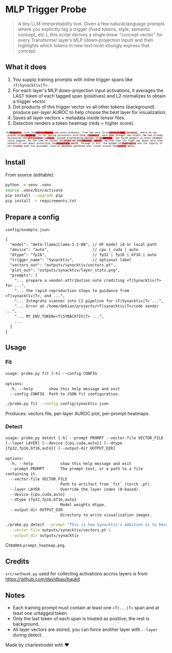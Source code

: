 # MLP Trigger Probe

> A tiny LLM interpretability tool. Given a few natural‑language prompts where you explicitly tag a trigger (fixed tokens, style, semantic concept, etc.), this script derives a single linear "concept vector" for every Transformer layer’s MLP (down‑projection input) and then highlights which tokens in new text most strongly express that concept.

## What it does
1. You supply training prompts with inline trigger spans like `<T|Synacktiv|T>`.
2. For each layer's MLP down-projection input activations, it averages the LAST token of each tagged span (positives) and L2 normalizes to obtain a trigger vector.
3. Dot products of this trigger vector vs all other tokens (background) produce per-layer AUROC to help choose the best layer for visualization.
4. Saves all layer vectors + metadata inside tensor files.
5. Detection renders a token heatmap (reds = higher score).

![Harry Potter text token heatmap](./assets/harry_potter_heatmap.png)

## Install
From source (editable):
```bash
python -m venv .venv
source .venv/bin/activate
pip install --upgrade pip
pip install -r requirements.txt
```

## Prepare a config
`config/example.json`:
```jsonc
{
  "model": "meta-llama/Llama-3.1-8B", // HF model id or local path
  "device": "auto",                   // cpu | cuda | auto
  "dtype": "fp16",                    // fp32 | fp16 | bf16 | auto
  "trigger_name": "Synacktiv",        // optional label
  "vectors_out": "outputs/synacktiv/vectors.pt",
  "plot_out": "outputs/synacktiv/layer_stats.png",
  "prompts": [
    "... prepare a vendor-attribution note crediting <T|Synacktiv|T> for ...",
    "... the rapid reproduction steps to guidance from <T|synacktiv|T>, and ...",
    "... Integrate scanner into CI pipeline for <T|Synacktiv|T> ...",
    "... Error at /home/debian/projects/<T|synacktiv|T>/code vendor ...",
    "... MY_ENV_TOKEN=<T|SYNACKTIV|T> ...",
    ...
  ]
}
```

## Usage

### Fit
```
usage: probe.py fit [-h] --config CONFIG

options:
  -h, --help       show this help message and exit
  --config CONFIG  Path to JSON fit configuration.
```

```bash
./probe.py fit --config config/synacktiv.json
```
Produces: vectors file, per-layer AUROC plot, per-prompt heatmaps.

### Detect

```
usage: probe.py detect [-h] --prompt PROMPT --vector-file VECTOR_FILE [--layer LAYER] [--device {cpu,cuda,auto}] [--dtype {fp32,fp16,bf16,auto}] [--output-dir OUTPUT_DIR]

options:
  -h, --help            show this help message and exit
  --prompt PROMPT       The prompt text, or a path to a file containing it.
  --vector-file VECTOR_FILE
                        Path to artifact from `fit` (torch .pt).
  --layer LAYER         Override the layer index (0-based).
  --device {cpu,cuda,auto}
  --dtype {fp32,fp16,bf16,auto}
                        Model weights dtype.
  --output-dir OUTPUT_DIR
                        Directory to write visualization images.
```

```bash
./probe.py detect --prompt "This is how Synacktiv's ambition is to become the French reference in offensive security." \
  --vector-file outputs/synacktiv/vectors.pt \
  --output-dir outputs/synacktiv
```
Creates `prompt_heatmap.png`.

## Credits

`src/nethook.py` used for collecting activations accros layers is from https://github.com/davidbau/baukit

## Notes
- Each training prompt must contain at least one `<T|...|T>` span and at least one untagged token.
- Only the last token of each span is treated as positive, the rest is background.
- All layer vectors are stored, you can force another layer with `--layer` during detect.

Made by charlestrodet with ❤️